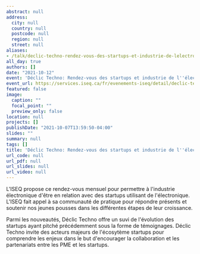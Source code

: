 ```yaml
---
abstract: null
address:
  city: null
  country: null
  postcode: null
  region: null
  street: null
aliases:
- /talk/declic-techno-rendez-vous-des-startups-et-industrie-de-lelectronique/
all_day: true
authors: []
date: "2021-10-12"
event: 'Déclic Techno: Rendez-vous des startups et industrie de l''électronique'
event_url: https://services.iseq.ca/fr/evenements-iseq/detail/declic-techno-rendez-vous-des-startups-et-industrie-de-lelectronique/25505
featured: false
image:
  caption: ""
  focal_point: ""
  preview_only: false
location: null
projects: []
publishDate: "2021-10-07T13:59:50-04:00"
slides: ""
summary: null
tags: []
title: 'Déclic Techno: Rendez-vous des startups et industrie de l''électronique'
url_code: null
url_pdf: null
url_slides: null
url_video: null
---
```


L'ISEQ propose ce rendez-vous mensuel pour permettre à l'industrie électronique d'être en relation avec des startups utilisant de l'électronique. L'ISEQ fait appel à sa communauté de pratique pour répondre présents et soutenir nos jeunes pousses dans les différentes étapes de leur croissance.

Parmi les nouveautés, Déclic Techno offre un suvi de l'évolution des startups ayant pitché précédemment sous la forme de témoignages. Déclic Techno invite des acteurs majeurs de l'écosytème startups pour comprendre les enjeux dans le but d'encourager la collaboration et les partenariats entre les PME et les startups.